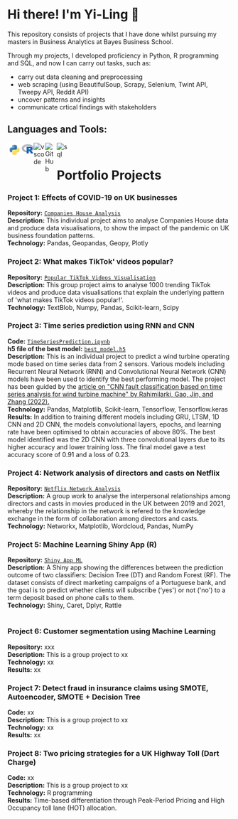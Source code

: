 # Hi there! I'm Yi-Ling 👋
This repository consists of projects that I have done whilst pursuing my masters in Business Analytics at Bayes Business School. 

Through my projects, I developed proficiency in Python, R programming and SQL, and now I can carry out tasks, such as:
- carry out data cleaning and preprocessing 
- web scraping (using BeautifulSoup, Scrapy, Selenium, Twint API, Tweepy API, Reddit API)
- uncover patterns and insights
- communicate crtical findings with stakeholders 


## Languages and Tools: 
<img align="left" alt="Python" width="32px" src="https://raw.githubusercontent.com/github/explore/80688e429a7d4ef2fca1e82350fe8e3517d3494d/topics/python/python.png" />
<img align="left" alt="R" width="27px" src="https://raw.githubusercontent.com/github/explore/80688e429a7d4ef2fca1e82350fe8e3517d3494d/topics/r/r.png" />
<img align="left" alt="vscode" width="26px" src="https://upload.wikimedia.org/wikipedia/commons/thumb/9/9a/Visual_Studio_Code_1.35_icon.svg/2048px-Visual_Studio_Code_1.35_icon.svg.png" />
<img align="left" alt="GitHub" width="26px" src="https://avatars.githubusercontent.com/u/9919?s=200&v=4" />
<img align="left" alt="sql" width="26px" src="https://www.postgresql.org/media/img/about/press/elephant.png" />

<br />

# Portfolio Projects
### Project 1: Effects of COVID-19 on UK businesses 
**Repository:**  [`Companies House Analysis`](https://github.com/ngyiling/companies-house-analysis) <br />
**Description:** This individual project aims to analyse Companies House data and produce data visualisations, to show the impact of the pandemic on UK business foundation patterns.  <br />
**Technology:** Pandas, Geopandas, Geopy, Plotly <br />

### Project 2: What makes TikTok' videos popular?
**Repository:** [`Popular TikTok Videos Visualisation`](https://github.com/ngyiling/popular-tiktok-videos-visualisation) <br />
**Description:** This group project aims to analyse 1000 trending TikTok videos and produce data visualisations that explain the underlying pattern of 'what makes TikTok videos popular!'. <br />
**Technology:** TextBlob, Numpy, Pandas, Scikit-learn, Scipy <br />


 ### Project 3: Time series prediction using RNN and CNN
 **Code:** [`TimeSeriesPrediction.ipynb`](https://github.com/ngyiling/Data-Science-Portfolio/blob/main/TimeSeriesPrediction.ipynb)<br />
 **h5 file of the best model:** [`best_model.h5`](https://github.com/ngyiling/Data-Science-Portfolio/blob/main/best_model.h5) <br />
 **Description:** This is an individual project to predict a wind turbine operating mode based on time series data from 2 sensors. Various models including Recurrent Neural Network (RNN) and Convolutional Neural Network (CNN) models have been used to identify the best performing model. The project has been guided by the [article on "CNN fault classification based on time series analysis for wind turbine machine" by Rahimilarki, Gao, Jin, and Zhang (2022).](https://www.sciencedirect.com/science/article/abs/pii/S0960148121017778) <br />
 **Technology:** Pandas, Matplotlib, Scikit-learn, Tensorflow, Tensorflow.keras <br />
 **Results:** In addition to training different models including GRU, LTSM, 1D CNN and 2D CNN, the models convolutional layers, epochs, and learning rate have been optimised to obtain accuracies of above 80%. The best model identified was the 2D CNN with three convolutional layers due to its higher accuracy and lower training loss. The final model gave a test accuracy score of 0.91 and a loss of 0.23. <br />
 
### Project 4: Network analysis of directors and casts on Netflix 
**Repository:** [`Netflix Network Analysis`](https://github.com/ngyiling/netflix-network-analysis) <br />
**Description:** A group work to analyse the interpersonal relationships among directors and casts in movies produced in the UK between 2019 and 2021, whereby the relationship in the network is refered to the knowledge exchange in the form of collaboration among directors and casts.  <br />
**Technology:** Networkx, Matplotlib, Wordcloud, Pandas, NumPy <br />
 
 ### Project 5: Machine Learning Shiny App (R)
 **Repository:** [`Shiny App ML`](https://github.com/ngyiling/shiny-app-ML) <br />
 **Description:** A Shiny app showing the differences between the prediction outcome of two classifiers: Decision Tree (DT) and Random Forest (RF). The dataset consists of direct marketing campaigns of a Portuguese bank, and the goal is to predict whether clients will subscribe ('yes') or not ('no') to a term deposit based on phone calls to them. <br />
 **Technology:** Shiny, Caret, Dplyr, Rattle <br />
<br />
 
 ### Project 6: Customer segmentation using Machine Learning <br />
 **Repository:** xxx <br />
 **Description:** This is a group project to xx <br />
 **Technology:** xx <br />
 **Results:** xx <br />
 
 ### Project 7: Detect fraud in insurance claims using SMOTE, Autoencoder, SMOTE + Decision Tree
 **Code:** xx <br />
 **Description:** This is a group project to xx <br />
 **Technology:** xx <br />
 **Results:** xx <br />

### Project 8: Two pricing strategies for a UK Highway Toll (Dart Charge)
**Code:** xx <br />
**Description:** This is a group project to xx <br />
**Technology:** R programming <br />
**Results:** Time-based differentiation through Peak-Period Pricing and High Occupancy toll lane (HOT) allocation.  <br />

